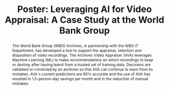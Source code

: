 ---
abstract: 'The World Bank Group (WBG) Archives, in partnership with the WBG IT Department,
  has developed a tool to support the appraisal, selection and disposition of video
  recordings. The Archives Video Appraiser (AVA) leverages Machine Learning (ML) to
  make recommendations on which recordings to keep or destroy after having learnt
  from a trusted set of training data. Decisions are validated or corrected by an
  archivist so that AVA can continue to learn from its mistakes. AVA´s current predictions
  are 85% accurate and the use of AVA has resulted in 1.5-person-day savings per month
  and in the reduction of manual mistakes. '
creators:
- Kramer-Smyth, Jeanne
date: null
document_url: https://az659834.vo.msecnd.net/eventsairwesteuprod/production-inconference-public/12ef957d03c5440399d13a364fa738a0
grand_parent: iPRES
institutions:
- World Bank
keywords:
- machine learning
- appraisal
- digital preservation
landing_page_url: null
language: eng
layout: publication
license: CC-BY 4.0 International
notes_url: null
parent: iPRES 2022
presentation_url: null
size: null
source_name: iPRES
title: 'Poster: Leveraging AI for Video Appraisal: A Case Study at the World Bank
  Group '
type: poster
year: 2022
---